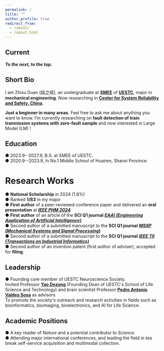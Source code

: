 ```yaml
---
permalink: /
title: ""
author_profile: true
redirect_from: 
  - /about/
  - /about.html
---
```

Current
----------
***To the next, to the top.***


Short Bio
-----
I am Zhixu Duan (段之续), an undergraduate at [**SMEE**](https://www.smee.uestc.edu.cn/) of [**UESTC**](https://www.uestc.edu.cn/), major in **mechanical engineering**. Now researching in [**Center for System Reliability and Safety, China**](http://relialab.org/).    

**Just a beginner in many areas.** Feel free to ask me about anything you want to know.   I’m currently researching on **fault detection of train tranmission systems with zero-fault sample** and now interested in Large Model (LM) !     
        

Education
------
&#9679; 2023.9--2027.9, B.S. at SMEE of UESTC.   
&#9679; 2020.9--2023.9, In No.1 Middle School of Huairen, Shanxi Province.



Research Works
======
&#9679; **National Scholarship** in 2024 (1.8%)   
&#9679; Ranked **1/83** in my major   
&#9679; **First author** of a peer-reviewed conference paper and delivered an **oral presentation** at [***IEEE PHM 2024***](https://2024.globalphm.org/)   
&#9679; **First author** of an article of the **SCI Q1 journal** [***EAAI (Engineering Application of Artificial Intelligence)***](https://www.sciencedirect.com/journal/engineering-applications-of-artificial-intelligence)     
&#9679; Second author of a submitted manuscript to the **SCI Q1 journal** [***MSSP (Mechanical Systems and Signal Processing)***](https://www.sciencedirect.com/journal/mechanical-systems-and-signal-processing)    
&#9679; Second author of a submitted manuscript to the **SCI Q1 journal** [***IEEE TII (Transactions on Industrial Informatics)***](https://www.ieee-ies.org/pubs/transactions-on-industrial-informatics)    
&#9679; Second author of an invention patent (first author of adviser), accepted for **filing**.     

Leadership
------
&#9679; Founding core member of UESTC Neuroscience Society.      
Invited Professor [**Yao Dezong**](https://faculty.uestc.edu.cn/yaodezhong/en/index.htm) (Founding Dean of UESTC's School of Life Science and Technology) and brain scientist Professor [**Pedro Antonio Valdes Sosa**](https://www.researchgate.net/profile/Pedro-Valdes-Sosa) as advisors        
To promote the society's outreach and research activities in fields such as bioinformatics, bioimaging, bioelectronics, and AI for Life Science.
  

Academic Positions    
------
&#9679; A key reader of *Nature* and a potential contributor to *Science*.      
&#9679; Attending major international conferences, and leading the field in tea break self-service acquisition and multimodal collection.     

